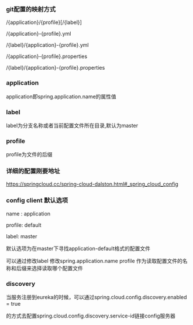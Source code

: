 ### git配置的映射方式

  /{application}/{profile}[/{label}]
  
  /{application}-{profile}.yml
  
  /{label}/{application}-{profile}.yml
  
  /{application}-{profile}.properties
  
  /{label}/{application}-{profile}.properties
  
### application

  application即spring.application.name的属性值
  
### label
  
  label为分支名称或者当前配置文件所在目录,默认为master

### profile
  
  profile为文件的后缀
  
### 详细的配置刚要地址

  https://springcloud.cc/spring-cloud-dalston.html#_spring_cloud_config
  
### config client 默认选项

  name : application  
  
  profile: default 
  
  label: master 
  
  默认选项为在master下寻找application-default格式的配置文件
  
  可以通过修改label 修改spring.application.name profile 作为读取配置文件的名称和后缀来选择读取哪个配置文件
  
### discovery
  
  当服务注册到eureka的时候，可以通过spring.cloud.config.discovery.enabled = true
  
  的方式去配置spring.cloud.config.discovery.service-id链接config服务器
  
  
  
  
  